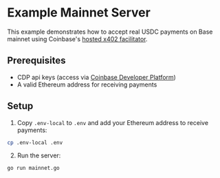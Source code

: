 # Example Mainnet Server

This example demonstrates how to accept real USDC payments on Base mainnet using Coinbase's [hosted x402 facilitator](https://docs.cdp.coinbase.com/x402/docs/welcome).

## Prerequisites

- CDP api keys (access via [Coinbase Developer Platform](https://docs.cdp.coinbase.com/))
- A valid Ethereum address for receiving payments

## Setup

1. Copy `.env-local` to `.env` and add your Ethereum address to receive payments:

```bash
cp .env-local .env
```

2. Run the server:
```bash
go run mainnet.go
```
